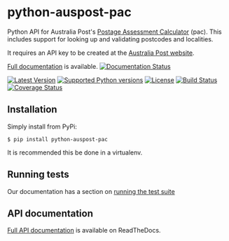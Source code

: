 # python-auspost-pac

Python API for Australia Post's [Postage Assessment
Calculator](https://developers.auspost.com.au/apis/pac/getting-started) (pac).
This includes support for looking up and validating postcodes and localities.

It requires an API key to be created at the [Australia Post website](https://developers.auspost.com.au/apis/pacpcs-registration).

[Full documentation](http://python-auspost-pac.readthedocs.org/en/latest/) is available. [![Documentation Status](https://readthedocs.org/projects/python-auspost-pac/badge/?version=latest)](https://readthedocs.org/projects/python-auspost-pac/?badge=latest)

[![Latest Version](https://pypip.in/version/python-auspost-pac/badge.svg?style=flat)](https://pypi.python.org/pypi/python-auspost-pac/)
[![Supported Python versions](https://pypip.in/py_versions/python-auspost-pac/badge.svg?style=flat)](https://pypi.python.org/pypi/python-auspost-pac/)
[![License](https://pypip.in/license/python-auspost-pac/badge.svg?style=flat)](https://github.com/sjkingo/python-auspost-pac/blob/master/LICENSE)
[![Build Status](https://travis-ci.org/sjkingo/python-auspost-pac.svg?branch=master)](https://travis-ci.org/sjkingo/python-auspost-pac)
[![Coverage Status](https://coveralls.io/repos/sjkingo/python-auspost-pac/badge.svg?branch=master)](https://coveralls.io/r/sjkingo/python-auspost-pac?branch=master)

## Installation

Simply install from PyPi:

```
$ pip install python-auspost-pac
```

It is recommended this be done in a virtualenv.

## Running tests

Our documentation has a section on [running the test suite](http://python-auspost-pac.readthedocs.org/en/latest/testing/)

## API documentation

[Full API documentation](http://python-auspost-pac.readthedocs.org/en/latest/api/) is available on ReadTheDocs.
